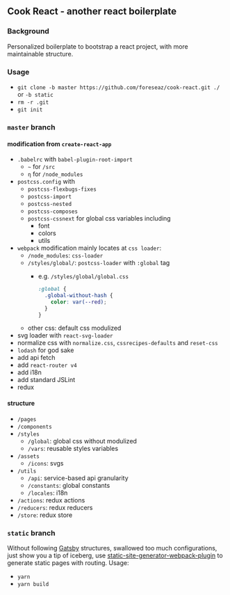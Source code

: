 ## Cook React - another react boilerplate

### Background
Personalized boilerplate to bootstrap a react project, with more maintainable structure.

### Usage
+ `git clone -b master https://github.com/foreseaz/cook-react.git ./` or `-b static`
+ `rm -r .git`
+ `git init`

### `master` branch
#### modification from `create-react-app`
+ `.babelrc` with `babel-plugin-root-import`
  - `~` for `/src`
  - `η` for `/node_modules`
+ `postcss.config` with
  - `postcss-flexbugs-fixes`
  - `postcss-import`
  - `postcss-nested`
  - `postcss-composes`
  - `postcss-cssnext` for global css variables including
    + font
    + colors
    + utils
+ `webpack` modification mainly locates at `css loader`:
  - `/node_modules`: `css-loader`
  - `/styles/global/`: `postcss-loader` with `:global` tag
    - e.g. `/styles/global/global.css`

      ```css
      :global {
        .global-without-hash {
          color: var(--red);
        }  
      }
      ```
  - other css: default css modulized
+ svg loader with `react-svg-loader`
+ normalize css with `normalize.css`, `cssrecipes-defaults` and `reset-css`
+ `lodash` for god sake
+ add api fetch
+ add `react-router v4`
+ add i18n
+ add standard JSLint
+ redux

#### structure
+ `/pages`
+ `/components`
+ `/styles`
  - `/global`: global css without modulized
  - `/vars`: reusable styles variables
+ `/assets`  
  - `/icons`: svgs
+ `/utils`
  - `/api`: service-based api granularity
  - `/constants`: global constants
  - `/locales`: i18n
+ `/actions`: redux actions
+ `/reducers`: redux reducers
+ `/store`: redux store

### `static` branch
Without following [Gatsby](https://github.com/gatsbyjs/gatsby) structures,
swallowed too much configurations, just show you a tip of iceberg, use
[static-site-generator-webpack-plugin](https://github.com/markdalgleish/static-site-generator-webpack-plugin#static-site-generator-webpack-plugin) to generate static pages with routing. Usage:
  - `yarn`
  - `yarn build`
